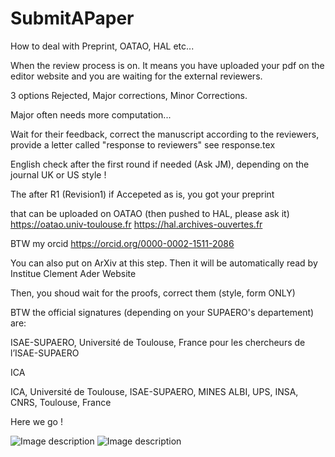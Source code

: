 # SubmitAPaper
How to deal with Preprint, OATAO, HAL etc...


When the review process is on. It means you have uploaded your pdf on the editor website and you are waiting for the external reviewers.

3 options Rejected, Major corrections, Minor Corrections.

Major often needs more computation...

Wait for their feedback, correct the manuscript according to the reviewers, provide a letter called "response to reviewers"
see response.tex


English check after the first round if needed (Ask JM), depending on the journal UK or US style !

The after R1 (Revision1) if  Accepeted as is, you got your preprint

that can be uploaded on OATAO (then pushed to HAL, please ask it)
https://oatao.univ-toulouse.fr
https://hal.archives-ouvertes.fr

BTW my orcid
https://orcid.org/0000-0002-1511-2086


You can also put on ArXiv at this step. Then it will be automatically read by Institue Clement Ader Website

Then, you shoud wait for the proofs, correct them (style, form ONLY)

BTW the official signatures (depending on your SUPAERO's departement) are:


ISAE-SUPAERO, Université de Toulouse, France
pour les chercheurs de l’ISAE-SUPAERO

ICA 

ICA, Université de Toulouse, ISAE-SUPAERO, MINES ALBI, UPS, INSA, CNRS, Toulouse, France

Here we go !

![Image description](link-to-image)
![Image description](link-to-image)




